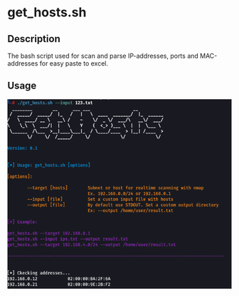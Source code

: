 # get_hosts.sh

## Description

The bash script used for scan and parse IP-addresses, ports and MAC-addresses for easy paste to excel.

## Usage

![My Image](pics/ex_2.PNG)


